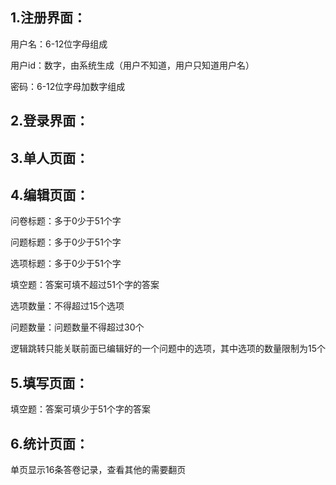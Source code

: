 ## 1.注册界面：

用户名：6-12位字母组成

用户id：数字，由系统生成（用户不知道，用户只知道用户名）

密码：6-12位字母加数字组成

## 2.登录界面：

## 3.单人页面：

## 4.编辑页面：

问卷标题：多于0少于51个字

问题标题：多于0少于51个字

选项标题：多于0少于51个字

填空题：答案可填不超过51个字的答案

选项数量：不得超过15个选项

问题数量：问题数量不得超过30个

逻辑跳转只能关联前面已编辑好的一个问题中的选项，其中选项的数量限制为15个

## 5.填写页面：

填空题：答案可填少于51个字的答案

## 6.统计页面：

单页显示16条答卷记录，查看其他的需要翻页

